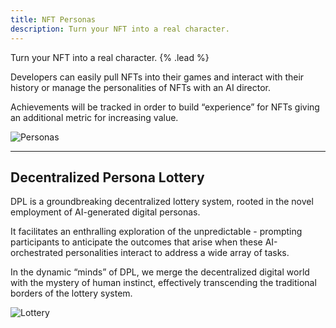 ```yaml
---
title: NFT Personas
description: Turn your NFT into a real character.
---
```


Turn your NFT into a real character. {% .lead %}

Developers can easily pull NFTs into their games and interact with their history or manage the personalities of NFTs with an AI director.

Achievements will be tracked in order to build “experience” for NFTs giving an additional metric for increasing value.

![Personas](../images/personas.jpeg)

---

## Decentralized Persona Lottery

DPL is a groundbreaking decentralized lottery system, rooted in the novel employment of AI-generated digital personas.

It facilitates an enthralling exploration of the unpredictable - prompting participants to anticipate the outcomes that arise when these AI-orchestrated personalities interact to address a wide array of tasks.

In the dynamic “minds” of DPL, we merge the decentralized digital world with the mystery of human instinct, effectively transcending the traditional borders of the lottery system.

![Lottery](../images/lottery.jpeg)
